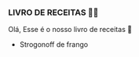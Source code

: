 ### LIVRO DE RECEITAS :woman_cook:

Olá, Esse é o nosso livro de receitas :wave:

- Strogonoff de frango
